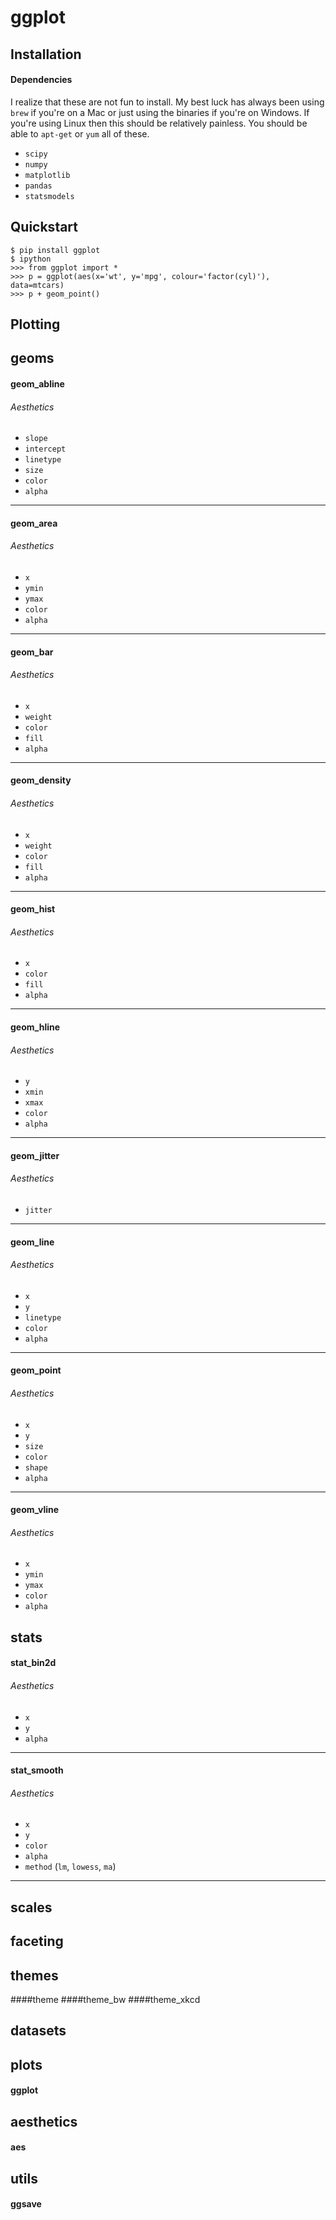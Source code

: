 # ggplot

## Installation
#### Dependencies
I realize that these are not fun to install. My best luck has always been using `brew` if you're on a Mac or just using the binaries if you're on Windows. If you're using Linux then this should be relatively painless. You should be able to `apt-get` or `yum` all of these.
- `scipy`
- `numpy`
- `matplotlib`
- `pandas`
- `statsmodels`

#### 

## Quickstart

    $ pip install ggplot
    $ ipython
    >>> from ggplot import *
    >>> p = ggplot(aes(x='wt', y='mpg', colour='factor(cyl)'), data=mtcars)
    >>> p + geom_point()

## Plotting

## geoms
#### geom_abline
###### Aesthetics
- `slope`
- `intercept`
- `linetype`
- `size`
- `color`
- `alpha`

- - -

#### geom_area
###### Aesthetics
- `x`
- `ymin`
- `ymax`
- `color`
- `alpha`

- - -

#### geom_bar
###### Aesthetics
- `x`
- `weight`
- `color`
- `fill`
- `alpha`

- - -

#### geom_density
###### Aesthetics
- `x`
- `weight`
- `color`
- `fill`
- `alpha`

- - -

#### geom_hist
###### Aesthetics
- `x`
- `color`
- `fill`
- `alpha`

- - -

#### geom_hline
###### Aesthetics
- `y`
- `xmin`
- `xmax`
- `color`
- `alpha`

- - -

#### geom_jitter

###### Aesthetics
- `jitter`

- - -

#### geom_line
###### Aesthetics
- `x`
- `y`
- `linetype`
- `color`
- `alpha`

- - -

#### geom_point
###### Aesthetics
- `x`
- `y`
- `size`
- `color`
- `shape`
- `alpha`

- - -

#### geom_vline
###### Aesthetics
- `x`
- `ymin`
- `ymax`
- `color`
- `alpha`

## stats
#### stat_bin2d
###### Aesthetics
- `x`
- `y`
- `alpha`

- - -

#### stat_smooth
###### Aesthetics
- `x`
- `y`
- `color`
- `alpha`
- `method` (`lm`, `lowess`, `ma`)

- - -

## scales

## faceting

## themes
####theme
####theme_bw
####theme_xkcd

## datasets

## plots
#### ggplot

## aesthetics
#### aes

## utils
#### ggsave




